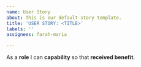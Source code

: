 ```yaml
---
name: User Story
about: This is our default story template.
title: 'USER STORY: <TITLE>'
labels: ''
assignees: farah-maria

---
```


As a **role** I can **capability** so that **received benefit**.
